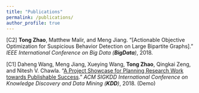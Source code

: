 ```yaml
---
title: "Publications"
permalink: /publications/
author_profile: true
---
```


[C2] **Tong Zhao**, Matthew Malir, and Meng Jiang. “[Actionable Objective Optimization for Suspicious Behavior Detection on Large Bipartite Graphs].” *IEEE International Conference on Big Data (**BigData**)*, 2018.

[C1] Daheng Wang, Meng Jiang, Xueying Wang, **Tong Zhao**, Qingkai Zeng, and Nitesh V. Chawla. “[A Project Showcase for Planning Research Work towards Publishable Success](http://www.kdd.org/kdd2018/files/project-showcase/KDD18_paper_1712.pdf).” *ACM SIGKDD International Conference on Knowledge Discovery and Data Mining (**KDD**)*, 2018. (Demo)
